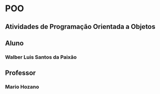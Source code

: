 # POO
## Atividades de Programação Orientada a Objetos

## Aluno
### Walber Luis Santos da Paixão

## Professor
### Mario Hozano
